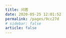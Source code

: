 ```yaml
---
title: 问答
date: 2020-05-25 12:01:52
permalink: /pages/9cc27d
# sidebar: false
article: false
---
```

<!--
## 我是一个小白，想使用这个主题搭建博客（知识库）需要做哪些工作？
答：使用这个主题前需要你掌握下面这些知识：
* 掌握 [markdown](https://xugaoyi.com/pages/ad247c4332211551/)、[yaml](https://xugaoyi.com/pages/4e8444e2d534d14f/) 语法
* 会使用终端（命令行），会使用 git
* 会阅读文档、搜索文档
* 会[VuePress](https://vuepress.vuejs.org/zh/)的基本使用和默认主题的基本配置

以上知识都掌握之后，再查看本文档。你也可以运行我的主题项目，一边看代码，一边查看文档。主题项目内写了比较多的注释代码，方便你的学习和使用。

## clone 项目后需要修改哪些地方？
答：大致的修改流程是这样的：
1. 首先让项目正常的跑起来
2. 根据需求构建和替换 [docs/<结构化目录>](/pages/2f674a/) 的目录及内容
3. 根据需求修改 [config.js](/pages/a20ce8/) 配置
4. 修改 [首页配置](/pages/f14bdb/)
5. 修改 [主题颜色和样式](/pages/f51918/)（如果你想修改的话）


## 可减少项目冗余的地方有哪些？
答：在完成项目的搭建之后，对于没有使用到的一些文件和代码，可以看情况删减，可删减的地方有:
  * 卸载`config.js`中未使用的插件依赖包
  * 参照 [目录结构](/pages/2f674a/)，删除未使用到的 `可选` 文件
  * 删除`.vusepress`目录内未使用到的 `可选` 文件
  * 删除各文件内的注释代码

## 我可以不使用永久链接吗？
答：**不可以**。当你没有在front matter指定永久链接时，主题会[自动生成永久链接](/pages/088c16/)到front matter，你可以修改永久链接的值。
使用永久链接是出于以下几点考虑:
1. 在`config.js`配置nav时使用永久链接，就不会因为文件的路径或名称的改变而改变。
2. 对于博客而言，当别人收藏了你的文章，在未来的时间里都可以通过永久链接来访问到。
3. 主题中的`目录页`需要通过永久链接来访问文章。

## 是否支持国际化？
答：暂不支持。目前的国际化方案，只能是使用不同项目来处理，比如：一个项目是中文，一个项目是英文，在导航中添加中英文站点的链接。

## 打包后在本地预览怎么没有样式？
答：因vuepress打包后的CSS、JS等资源链接采用绝对路径引入，在本地预览时的引入链接是不正确的，部署到服务器即可正常引入和预览。如果你确实需要本地预览，可以使用[vuepress-plugin-serve](https://vuepress.github.io/zh/plugins/serve/)插件，使用方法看相应文档。

## 在`build`时出现错误，但是在`dev`时是正常的
答：这种情况多半是因为你在`created`或`beforeCreate`生命周期调用了浏览器API的原因导致，详情查看：[浏览器的 API 访问限制](https://vuepress.vuejs.org/zh/guide/using-vue.html#%E6%B5%8F%E8%A7%88%E5%99%A8%E7%9A%84-api-%E8%AE%BF%E9%97%AE%E9%99%90%E5%88%B6)
-->